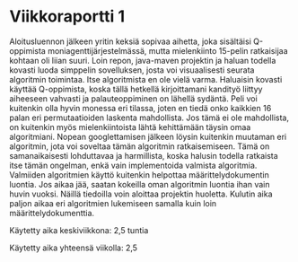 # Viikkoraportti 1

Aloitusluennon jälkeen yritin keksiä sopivaa aihetta, joka sisältäisi Q-oppimista moniagenttijärjestelmässä, mutta mielenkiinto 15-pelin ratkaisijaa kohtaan oli liian suuri. Loin repon, java-maven projektin ja haluan todella kovasti luoda simppelin sovelluksen, josta voi visuaalisesti seurata algoritmin toimintaa. Itse algoritmista en ole vielä varma. Haluaisin kovasti käyttää Q-oppimista, koska tällä hetkellä kirjoittamani kandityö liittyy aiheeseen vahvasti ja palauteoppiminen on lähellä sydäntä. Peli voi kuitenkin olla hyvin monessa eri tilassa, joten en tiedä onko kaikkien 16 palan eri permutaatioiden laskenta mahdollista. Jos tämä ei ole mahdollista, on kuitenkin myös mielenkiintoista lähtä kehittämään täysin omaa algoritmiani. Nopean googlettamisen jälkeen löysin kuitenkin muutaman eri algoritmin, jota voi soveltaa tämän algoritmin ratkaisemiseen. Tämä on samanaikaisesti lohduttavaa ja harmillista, koska halusin todella ratkaista itse tämän ongelman, enkä vain implementoida valmista algoritmia. Valmiiden algoritmien käyttö kuitenkin helpottaa määrittelydokumentin luontia. Jos aikaa jää, saatan kokeilla oman algoritmin luontia ihan vain huvin vuoksi. Näillä tiedoilla voin aloittaa projektin huoletta. Kulutin aika paljon aikaa eri algoritmien lukemiseen samalla kuin loin määrittelydokumenttia.

Käytetty aika keskiviikkona: 2,5 tuntia

Käytetty aika yhteensä viikolla: 2,5